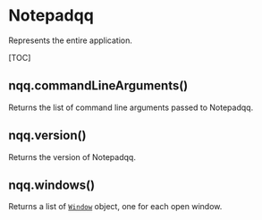 # Notepadqq

Represents the entire application.

[TOC]

## nqq.commandLineArguments()

Returns the list of command line arguments passed to Notepadqq.

## nqq.version()

Returns the version of Notepadqq.

## nqq.windows()

Returns a list of [`Window`](Window) object, one for each open window.